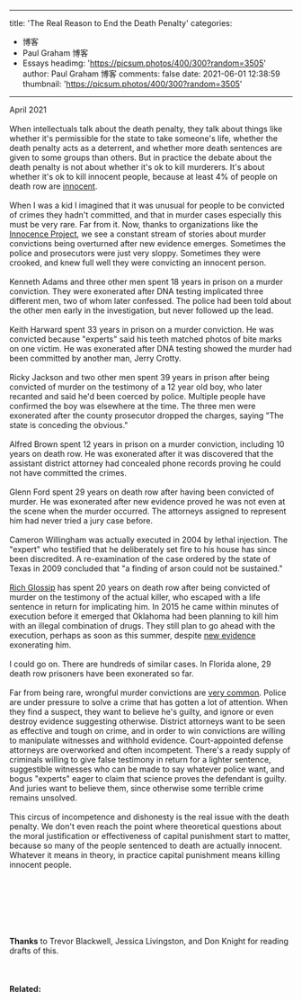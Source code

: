 
---
title: 'The Real Reason to End the Death Penalty'
categories: 
 - 博客
 - Paul Graham 博客
 - Essays
headimg: 'https://picsum.photos/400/300?random=3505'
author: Paul Graham 博客
comments: false
date: 2021-06-01 12:38:59
thumbnail: 'https://picsum.photos/400/300?random=3505'
---

<div>   
April 2021<br><br>When intellectuals talk about the death penalty, they talk about
things like whether it's permissible for the state to take someone's
life, whether the death penalty acts as a deterrent, and whether
more death sentences are given to some groups than others. But in
practice the debate about the death penalty is not about whether
it's ok to kill murderers. It's about whether it's ok to kill
innocent people, because at least 4% of people on death row are
<a href="https://www.pnas.org/content/111/20/7230"><u>innocent</u></a>.<br><br>When I was a kid I imagined that it was unusual for people to be
convicted of crimes they hadn't committed, and that in murder cases
especially this must be very rare. Far from it. Now, thanks to
organizations like the
<a href="https://innocenceproject.org/all-cases"><u>Innocence Project</u></a>,
we see a constant stream
of stories about murder convictions being overturned after new
evidence emerges. Sometimes the police and prosecutors were just
very sloppy. Sometimes they were crooked, and knew full well they
were convicting an innocent person.<br><br>Kenneth Adams and three other men spent 18 years in prison on a
murder conviction. They were exonerated after DNA testing implicated
three different men, two of whom later confessed. The police had
been told about the other men early in the investigation, but never
followed up the lead.<br><br>Keith Harward spent 33 years in prison on a murder conviction. He
was convicted because "experts" said his teeth matched photos of
bite marks on one victim. He was exonerated after DNA testing showed
the murder had been committed by another man, Jerry Crotty.<br><br>Ricky Jackson and two other men spent 39 years in prison after being
convicted of murder on the testimony of a 12 year old boy, who later
recanted and said he'd been coerced by police. Multiple people have
confirmed the boy was elsewhere at the time. The three men were
exonerated after the county prosecutor dropped the charges, saying
"The state is conceding the obvious."<br><br>Alfred Brown spent 12 years in prison on a murder conviction,
including 10 years on death row. He was exonerated after it was
discovered that the assistant district attorney had concealed phone
records proving he could not have committed the crimes.<br><br>Glenn Ford spent 29 years on death row after having been convicted
of murder. He was exonerated after new evidence proved he was not
even at the scene when the murder occurred. The attorneys assigned
to represent him had never tried a jury case before.<br><br>Cameron Willingham was actually executed in 2004 by lethal injection.
The "expert" who testified that he deliberately set fire to his
house has since been discredited. A re-examination of the case
ordered by the state of Texas in 2009 concluded that "a finding of
arson could not be sustained."<br><br><a href="https://saverichardglossip.com/facts"><u>Rich Glossip</u></a> 
has spent 20 years on death row after being convicted
of murder on the testimony of the actual killer, who escaped with
a life sentence in return for implicating him. In 2015 he came
within minutes of execution before it emerged that Oklahoma had
been planning to kill him with an illegal combination of drugs.
They still plan to go ahead with the execution, perhaps as soon as
this summer, despite 
<a href="https://www.usnews.com/news/best-states/oklahoma/articles/2020-10-14/attorney-for-oklahoma-death-row-inmate-claims-new-evidence"><u>new 
evidence</u></a> exonerating him.<br><br>I could go on. There are hundreds of similar cases. In Florida
alone, 29 death row prisoners have been exonerated so far.<br><br>Far from being rare, wrongful murder convictions are 
<a href="https://deathpenaltyinfo.org/policy-issues/innocence/description-of-innocence-cases"><u>very common</u></a>.
Police are under pressure to solve a crime that has gotten a lot
of attention. When they find a suspect, they want to believe he's
guilty, and ignore or even destroy evidence suggesting otherwise.
District attorneys want to be seen as effective and tough on crime,
and in order to win convictions are willing to manipulate witnesses
and withhold evidence. Court-appointed defense attorneys are
overworked and often incompetent. There's a ready supply of criminals
willing to give false testimony in return for a lighter sentence,
suggestible witnesses who can be made to say whatever police want,
and bogus "experts" eager to claim that science proves the defendant
is guilty. And juries want to believe them, since otherwise some
terrible crime remains unsolved.<br><br>This circus of incompetence and dishonesty is the real issue with
the death penalty. We don't even reach the point where theoretical
questions about the moral justification or effectiveness of capital
punishment start to matter, because so many of the people sentenced
to death are actually innocent. Whatever it means in theory, in
practice capital punishment means killing innocent people.<br><br><br><br><br><br><br><br>
<b>Thanks</b> to Trevor Blackwell, Jessica Livingston, and Don Knight for
reading drafts of this.<br><br><br><br><b>Related:</b><br><br>  
</div>
            